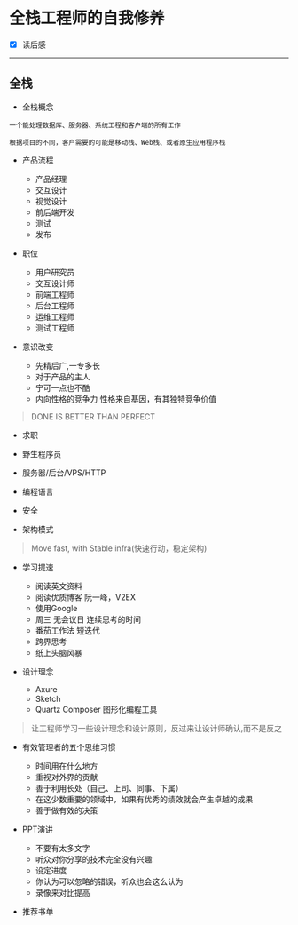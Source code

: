 # 全栈工程师的自我修养

* [x] 读后感

---

## 全栈

* 全栈概念

```
一个能处理数据库、服务器、系统工程和客户端的所有工作

根据项目的不同，客户需要的可能是移动栈、Web栈、或者原生应用程序栈
```

* 产品流程
  * 产品经理
  * 交互设计 
  * 视觉设计
  * 前后端开发
  * 测试
  * 发布

* 职位
  * 用户研究员
  * 交互设计师
  * 前端工程师
  * 后台工程师
  * 运维工程师
  * 测试工程师

* 意识改变
  * 先精后广,一专多长
  * 对于产品的主人
  * 宁可一点也不酷
  * 内向性格的竞争力  性格来自基因，有其独特竞争价值

> DONE IS BETTER THAN PERFECT

* 求职
* 野生程序员

* 服务器/后台/VPS/HTTP

* 编程语言

* 安全

* 架构模式

> Move fast, with Stable infra\(快速行动，稳定架构\)

* 学习提速
  * 阅读英文资料
  * 阅读优质博客 阮一峰，V2EX
  * 使用Google
  * 周三 无会议日 连续思考的时间
  * 番茄工作法 短迭代
  * 跨界思考
  * 纸上头脑风暴

* 设计理念
  * Axure
  * Sketch
  * Quartz Composer  图形化编程工具

> 让工程师学习一些设计理念和设计原则，反过来让设计师确认,而不是反之

* 有效管理者的五个思维习惯
  * 时间用在什么地方
  * 重视对外界的贡献
  * 善于利用长处（自己、上司、同事、下属）
  * 在这少数重要的领域中，如果有优秀的绩效就会产生卓越的成果
  * 善于做有效的决策

* PPT演讲
  * 不要有太多文字
  * 听众对你分享的技术完全没有兴趣
  * 设定进度
  * 你认为可以忽略的错误，听众也会这么认为
  * 录像来对比提高

* 推荐书单



